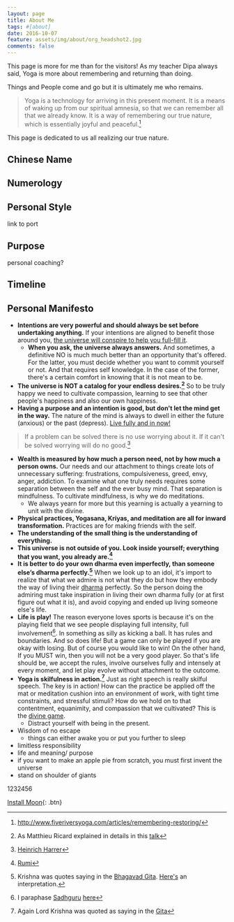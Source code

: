 ```yaml
---
layout: page
title: About Me
tags: #[about]
date: 2016-10-07
feature: assets/img/about/org_headshot2.jpg
comments: false
---
```

This page is more for me than for the visitors! As my teacher Dipa always said, Yoga is more about remembering and returning than doing.  

Things and People come and go but it is ultimately me who remains.
> Yoga is a technology for arriving in this present moment. It is a means of waking up from our spiritual amnesia, so that we can remember all that we already know. It is a way of remembering our true nature, which is essentially joyful and peaceful.[^remembering]

This page is dedicated to us all realizing our true nature.

## Chinese Name
## Numerology
## Personal Style
link to port
## Purpose
personal coaching?
## Timeline

## Personal Manifesto
* **Intentions are very powerful and should always be set before undertaking anything.** If your intentions are aligned to benefit those around you, [the universe will conspire to help you full-fill it][1].
  * **When you ask, the universe always answers.** And sometimes, a definitive NO is much much better than an opportunity that's offered. For the latter, you must decide whether you want to commit yourself or not. And that requires self knowledge. In the case of the former, there's a certain comfort in knowing that it is not mean to be.
* **The universe is NOT a catalog for your endless desires.[^2]** So to be truly happy we need to cultivate compassion, learning to see that other people's happiness and also our own happiness.
* **Having a purpose and an intention is good, but don't let the mind get in the way.** The nature of the mind is always to dwell in either the future (anxious) or the past (depress). [Live fully and in now!][3.1]
>If a problem can be solved there is no use worrying about it. If it can't be solved worrying will do no good.[^3]

* **Wealth is measured by how much a person need, not by how much a person owns.** Our needs and our attachment to things create lots of unnecessary suffering: frustrations, compulsiveness, greed, envy, anger, addiction. To examine what one truly needs requires some separation between the self and the ever busy mind. That separation is mindfulness. To cultivate mindfulness, is why we do meditations.
  * We always yearn for more but this yearning is actually a yearning to unit with the divine.
* **Physical practices, Yogasana, Kriyas, and meditation are all for inward transformation.** Practices are for making friends with the self.
* **The understanding of the small thing is the understanding of everything.**
* **This universe is not outside of you. Look inside yourself; everything that you want, you already are.[^7]**
* **It is better to do your own dharma even imperfectly, than someone else’s dharma perfectly.[^8]** When we look up to an idol, it's import to realize that what we admire is not what they do but how they embody the way of living their [dharma][def.dharma] perfectly. So the person doing the admiring must take inspiration in living their own dharma fully (or at first figure out what it is), and avoid copying and ended up living someone else's life.
* **Life is play!** The reason everyone loves sports is because it's on the playing field that we see people displaying full intensity, full involvement[^9]. In something as silly as kicking a ball. It has rules and boundaries. And so does life! But a game can only be played if you are okay with losing. But of course you would like to win! On the other hand, If you MUST win, then you will not be a very good player. So that's life should be, we accept the rules, involve ourselves fully and intensely at every moment, and let play evolve without attachment to the outcome.
* **Yoga is skilfulness in action.[^10]** Just as right speech is really skilful speech. The key is in action! How can the practice be applied off the mat or meditation cushion into an environment of work, with tight time constraints, and stressful stimuli? How do we hold on to that contentment, equanimity, and compassion that we cultivated? This is the [divine game][10].
  * Distract yourself with being in the present. 
* Wisdom of no escape
  * things can either awake you or put you further to sleep
* limitless responsibility
* life and meaning/ purpose
* if you want to make an apple pie from scratch, you must first invent the universe
* stand on shoulder of giants

1232456  
<!-- link to blog cat -->
[Install Moon](https://github.com/TaylanTatli/Moon){: .btn}

[^remembering]: http://www.fiveriversyoga.com/articles/remembering-restoring/
[^2]: As Matthieu Ricard explained in details in this [talk][2]
[^3]: [Heinrich Harrer][3.2]
[^7]: [Rumi][7]
[^8]: Krishna was quotes saying in the [Bhagavad Gita][8.1]. [Here's][8.2] an interpretation.
[^9]: I paraphase [Sadhguru][def.sadhguru] [here][9.1]
[^10]: Again Lord Krishna was quoted as saying in the [Gita][8.1]

[1]: https://www.goodreads.com/book/show/137038.The_Spontaneous_Fulfillment_of_Desire
[2]: https://www.youtube.com/watch?v=nGVzRwM7EVI
[3.1]: https://www.goodreads.com/book/show/6708.The_Power_of_Now
[3.2]: https://www.goodreads.com/quotes/565864-we-have-a-saying-in-tibet-if-a-problem-can
[7]: https://www.goodreads.com/quotes/7659622-the-universe-is-not-outside-of-you-look-inside-yourself
[8.1]: https://smile.amazon.com/gp/product/1586380192/ref=smi_www_rco2_go_smi_3499214142?_encoding=UTF8&ie=UTF8&psc=1&smid=ATVPDKIKX0DER
[8.2]: https://www.quora.com/What-does-Krishna-mean-when-he-says-It-is-better-to-do-your-own-dharma-even-imperfectly-than-someone-else%E2%80%99s-dharma-perfectly
[9.1]: http://isha.sadhguru.org/blog/lifestyle/health-fitness/are-you-game-life/
[9.2]: http://isha.sadhguru.org/blog/sadhguru/spot/life-is-a-five-cornered-game/
[10]: https://www.youtube.com/watch?v=0mV2Yq896NM&t=64s

[def.dharma]: https://en.wikipedia.org/wiki/Dharma
[def.sadhguru]: http://isha.sadhguru.org/
